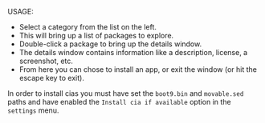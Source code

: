 USAGE:
- Select a category from the list on the left.
- This will bring up a list of packages to explore.
- Double-click a package to bring up the details window.
- The details window contains information like a description, license, a screenshot, etc.
- From here you can chose to install an app, or exit the window (or hit the escape key to exit).

In order to install cias you must have set the `boot9.bin` and `movable.sed` paths and have enabled the `Install cia if available` option in the `settings` menu.

